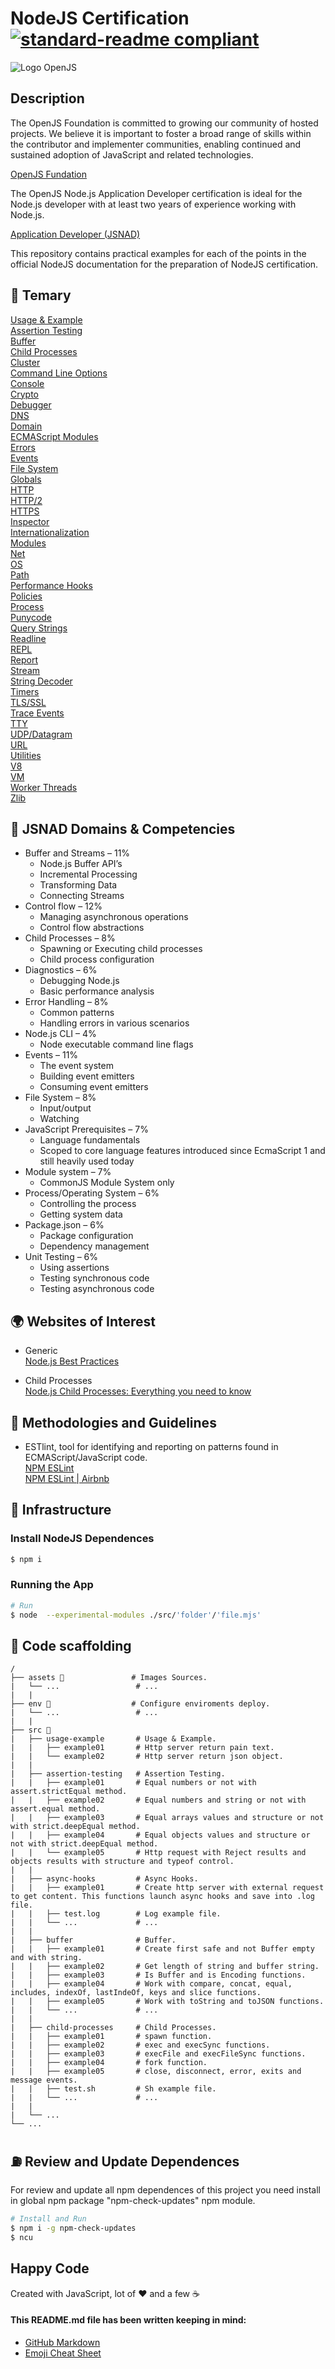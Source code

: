 # NodeJS Certification [![standard-readme compliant](https://img.shields.io/badge/readme%20style-standard-brightgreen.svg?style=flat-square)](https://github.com/RichardLitt/standard-readme)

![Logo OpenJS](https://www.linuxfoundation.org/wp-content/uploads/2019/03/openjsf-color.png)

## Description

The OpenJS Foundation is committed to growing our community of hosted projects. We believe it is important to foster a broad range of skills within the contributor and implementer communities, enabling continued and sustained adoption of JavaScript and related technologies.

[OpenJS Fundation](https://openjsf.org)

The OpenJS Node.js Application Developer certification is ideal for the Node.js developer with at least two years of experience working with Node.js.

[Application Developer (JSNAD)](https://training.linuxfoundation.org/certification/jsnad/)

This repository contains practical examples for each of the points in the official NodeJS documentation for the preparation of NodeJS certification.

## 📖 Temary

[Usage & Example](https://nodejs.org/api/synopsis.html) \
[Assertion Testing](https://nodejs.org/api/assert.html) \
[Buffer](https://nodejs.org/api/buffer.html) \
[Child Processes](https://nodejs.org/api/child_process.html) \
[Cluster](https://nodejs.org/api/cluster.html) \
[Command Line Options](https://nodejs.org/api/cli.html) \
[Console](https://nodejs.org/api/console.html) \
[Crypto](https://nodejs.org/api/crypto.html) \
[Debugger](https://nodejs.org/api/debugger.html) \
[DNS](https://nodejs.org/api/dns.html) \
[Domain](https://nodejs.org/api/domain.html) \
[ECMAScript Modules](https://nodejs.org/api/esm.html) \
[Errors](https://nodejs.org/api/errors.html) \
[Events](https://nodejs.org/api/events.html) \
[File System](https://nodejs.org/api/fs.html) \
[Globals](https://nodejs.org/api/globals.html) \
[HTTP](https://nodejs.org/api/http.html) \
[HTTP/2](https://nodejs.org/api/http2.html) \
[HTTPS](https://nodejs.org/api/https.html) \
[Inspector](https://nodejs.org/api/inspector.html) \
[Internationalization](https://nodejs.org/api/intl.html) \
[Modules](https://nodejs.org/api/modules.html) \
[Net](https://nodejs.org/api/net.html) \
[OS](https://nodejs.org/api/os.html) \
[Path](https://nodejs.org/api/path.html) \
[Performance Hooks](https://nodejs.org/api/perf_hooks.html) \
[Policies](https://nodejs.org/api/policy.html) \
[Process](https://nodejs.org/api/process.html) \
[Punycode](https://nodejs.org/api/punycode.html) \
[Query Strings](https://nodejs.org/api/querystring.html) \
[Readline](https://nodejs.org/api/readline.html) \
[REPL](https://nodejs.org/api/repl.html) \
[Report](https://nodejs.org/api/report.html) \
[Stream](https://nodejs.org/api/stream.html) \
[String Decoder](https://nodejs.org/api/string_decoder.html) \
[Timers](https://nodejs.org/api/timers.html) \
[TLS/SSL](https://nodejs.org/api/tls.html) \
[Trace Events](https://nodejs.org/api/tracing.html) \
[TTY](https://nodejs.org/api/tty.html) \
[UDP/Datagram](https://nodejs.org/api/dgram.html) \
[URL](https://nodejs.org/api/url.html) \
[Utilities](https://nodejs.org/api/util.html) \
[V8](https://nodejs.org/api/v8.html) \
[VM](https://nodejs.org/api/vm.html) \
[Worker Threads](https://nodejs.org/api/worker_threads.html) \
[Zlib](https://nodejs.org/api/zlib.html)

## 💪 JSNAD Domains & Competencies
- Buffer and Streams – 11%
  - Node.js Buffer API’s
  - Incremental Processing
  - Transforming Data
  - Connecting Streams
- Control flow – 12%
  - Managing asynchronous operations
  - Control flow abstractions
- Child Processes – 8%
  - Spawning or Executing child processes
  - Child process configuration
- Diagnostics – 6%
  - Debugging Node.js
  - Basic performance analysis
- Error Handling – 8%
  - Common patterns
  - Handling errors in various scenarios
- Node.js CLI – 4%
  - Node executable command line flags
- Events – 11%
  - The event system
  - Building event emitters
  - Consuming event emitters
- File System – 8%
  - Input/output
  - Watching
- JavaScript Prerequisites – 7%
  - Language fundamentals
  - Scoped to core language features introduced since EcmaScript 1 and still heavily used today
- Module system – 7%
  - CommonJS Module System only
- Process/Operating System – 6%
  - Controlling the process
  - Getting system data
- Package.json – 6%
  - Package configuration
  - Dependency management
- Unit Testing – 6%
  - Using assertions
  - Testing synchronous code
  - Testing asynchronous code

## 🌍 Websites of Interest

* Generic \
  [Node.js Best Practices](https://github.com/goldbergyoni/nodebestpractices)

* Child Processes \
  [Node.js Child Processes: Everything you need to know](https://www.freecodecamp.org/news/node-js-child-processes-everything-you-need-to-know-e69498fe970a/)

## 📌 Methodologies and Guidelines

* ESTlint, tool for identifying and reporting on patterns found in ECMAScript/JavaScript code. \
  [NPM ESLint](https://www.npmjs.com/package/eslint) \
  [NPM ESLint | Airbnb](https://www.npmjs.com/package/eslint-config-airbnb)

## 📐 Infrastructure

### Install NodeJS Dependences

```bash
$ npm i
```

### Running the App

```bash
# Run
$ node  --experimental-modules ./src/'folder'/'file.mjs'
```

## 📂 Code scaffolding

```
/
├── assets 🌈               # Images Sources.
|   └── ...                 # ...
|   |
├── env 🔌                  # Configure enviroments deploy.
|   └── ...                 # ...
|   |
├── src 💯          
|   ├── usage-example       # Usage & Example.
|   |   ├── example01       # Http server return pain text.
|   |   └── example02       # Http server return json object.
|   |
|   ├── assertion-testing   # Assertion Testing.  
|   |   ├── example01       # Equal numbers or not with assert.strictEqual method.
|   |   ├── example02       # Equal numbers and string or not with assert.equal method.
|   |   ├── example03       # Equal arrays values and structure or not with strict.deepEqual method.
|   |   ├── example04       # Equal objects values and structure or not with strict.deepEqual method.
|   |   └── example05       # Http request with Reject results and objects results with structure and typeof control.   
|   |
|   ├── async-hooks         # Async Hooks. 
|   |   ├── example01       # Create http server with external request to get content. This functions launch async hooks and save into .log file.
|   |   ├── test.log        # Log example file.
|   |   └── ...             # ...
|   |
|   ├── buffer              # Buffer. 
|   |   ├── example01       # Create first safe and not Buffer empty and with string.
|   |   ├── example02       # Get length of string and buffer string.
|   |   ├── example03       # Is Buffer and is Encoding functions.
|   |   ├── example04       # Work with compare, concat, equal, includes, indexOf, lastIndeOf, keys and slice functions.
|   |   ├── example05       # Work with toString and toJSON functions.
|   |   └── ...             # ...
|   |
|   ├── child-processes     # Child Processes. 
|   |   ├── example01       # spawn function.
|   |   ├── example02       # exec and execSync functions.
|   |   ├── example03       # execFile and execFileSync functions.
|   |   ├── example04       # fork function.
|   |   ├── example05       # close, disconnect, error, exits and message events.
|   |   ├── test.sh         # Sh example file.
|   |   └── ...             # ...
|   |
|   └── ...   
└── ... 
```

## ⛽️ Review and Update Dependences

For review and update all npm dependences of this project you need install in global npm package "npm-check-updates" npm module.

```bash
# Install and Run
$ npm i -g npm-check-updates
$ ncu
```

## Happy Code

Created with JavaScript, lot of ❤️ and a few ☕️

#### This README.md file has been written keeping in mind:
- [GitHub Markdown](https://guides.github.com/features/mastering-markdown/)
- [Emoji Cheat Sheet](https://www.webfx.com/tools/emoji-cheat-sheet/)